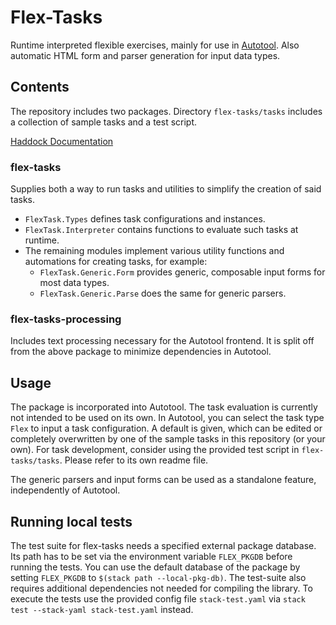 # Flex-Tasks

Runtime interpreted flexible exercises, mainly for use in [Autotool](https://git.imn.htwk-leipzig.de/waldmann/autotool).
Also automatic HTML form and parser generation for input data types.


## Contents

The repository includes two packages.
Directory `flex-tasks/tasks` includes a collection of sample tasks and a test script.

[Haddock Documentation](https://fmidue.github.io/flex-tasks/)

### flex-tasks

Supplies both a way to run tasks and utilities to simplify the creation of said tasks.
* `FlexTask.Types` defines task configurations and instances.
* `FlexTask.Interpreter` contains functions to evaluate such tasks at runtime.
* The remaining modules implement various utility functions and automations for creating tasks, for example:
    * `FlexTask.Generic.Form`  provides generic, composable input forms for most data types.
    * `FlexTask.Generic.Parse` does the same for generic parsers.

### flex-tasks-processing

Includes text processing necessary for the Autotool frontend. It is split off from the above package to minimize dependencies in Autotool.


## Usage

The package is incorporated into Autotool. The task evaluation is currently not intended to be used on its own.
In Autotool, you can select the task type `Flex` to input a task configuration. A default is given, which can be edited or completely overwritten by one of the sample tasks in this repository (or your own).
For task development, consider using the provided test script in `flex-tasks/tasks`. Please refer to its own readme file.

The generic parsers and input forms can be used as a standalone feature, independently of Autotool.


## Running local tests

The test suite for flex-tasks needs a specified external package database. Its path has to be set via the environment variable `FLEX_PKGDB` before running the tests. You can use the default database of the package by setting `FLEX_PKGDB` to `$(stack path --local-pkg-db)`.
The test-suite also requires additional dependencies not needed for compiling the library.
To execute the tests use the provided config file `stack-test.yaml` via `stack test --stack-yaml stack-test.yaml` instead.
